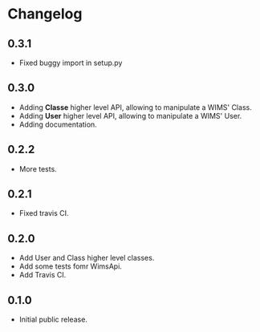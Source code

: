 # Changelog

## 0.3.1

* Fixed buggy import in setup.py


## 0.3.0

* Adding **Classe** higher level API, allowing to manipulate a WIMS' Class.
* Adding **User** higher level API, allowing to manipulate a WIMS' User.
* Adding documentation.


## 0.2.2

* More tests.


## 0.2.1

* Fixed travis CI.


## 0.2.0

* Add User and Class higher level classes.
* Add some tests fomr WimsApi.
* Add Travis CI.


## 0.1.0

* Initial public release.
